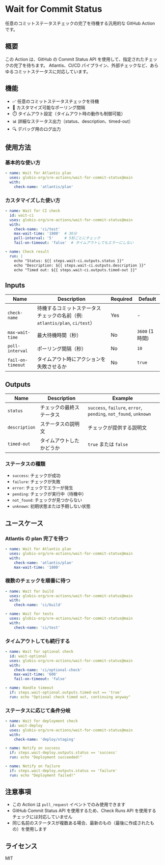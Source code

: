 # Wait for Commit Status

任意のコミットステータスチェックの完了を待機する汎用的な GitHub Action です。

## 概要

この Action は、GitHub の Commit Status API を使用して、指定されたチェックの完了を待ちます。
Atlantis、CI/CD パイプライン、外部チェックなど、あらゆるコミットステータスに対応しています。

## 機能

- ✅ 任意のコミットステータスチェックを待機
- 🔄 カスタマイズ可能なポーリング間隔
- ⏱️ タイムアウト設定（タイムアウト時の動作も制御可能）
- 📊 詳細なステータス出力（status、description、timed-out）
- 🔍 デバッグ用のログ出力

## 使用方法

### 基本的な使い方

```yaml
- name: Wait for Atlantis plan
  uses: globis-org/sre-actions/wait-for-commit-status@main
  with:
    check-name: 'atlantis/plan'
```

### カスタマイズした使い方

```yaml
- name: Wait for CI check
  id: wait-ci
  uses: globis-org/sre-actions/wait-for-commit-status@main
  with:
    check-name: 'ci/test'
    max-wait-time: '1800'  # 30分
    poll-interval: '5'     # 5秒ごとにチェック
    fail-on-timeout: 'false'  # タイムアウトしてもエラーにしない

- name: Check result
  run: |
    echo "Status: ${{ steps.wait-ci.outputs.status }}"
    echo "Description: ${{ steps.wait-ci.outputs.description }}"
    echo "Timed out: ${{ steps.wait-ci.outputs.timed-out }}"
```

## Inputs

| Name | Description | Required | Default |
|------|-------------|----------|---------|
| `check-name` | 待機するコミットステータスチェックの名前（例: `atlantis/plan`, `ci/test`） | Yes | - |
| `max-wait-time` | 最大待機時間（秒） | No | `3600` (1時間) |
| `poll-interval` | ポーリング間隔（秒） | No | `10` |
| `fail-on-timeout` | タイムアウト時にアクションを失敗させるか | No | `true` |

## Outputs

| Name | Description | Example |
|------|-------------|---------|
| `status` | チェックの最終ステータス | `success`, `failure`, `error`, `pending`, `not_found`, `unknown` |
| `description` | ステータスの説明文 | チェックが提供する説明文 |
| `timed-out` | タイムアウトしたかどうか | `true` または `false` |

### ステータスの種類

- `success`: チェックが成功
- `failure`: チェックが失敗
- `error`: チェックでエラーが発生
- `pending`: チェックが実行中（待機中）
- `not_found`: チェックが見つからない
- `unknown`: 初期状態または予期しない状態

## ユースケース

### Atlantis の plan 完了を待つ

```yaml
- name: Wait for Atlantis plan
  uses: globis-org/sre-actions/wait-for-commit-status@main
  with:
    check-name: 'atlantis/plan'
    max-wait-time: '1800'
```

### 複数のチェックを順番に待つ

```yaml
- name: Wait for build
  uses: globis-org/sre-actions/wait-for-commit-status@main
  with:
    check-name: 'ci/build'

- name: Wait for tests
  uses: globis-org/sre-actions/wait-for-commit-status@main
  with:
    check-name: 'ci/test'
```

### タイムアウトしても続行する

```yaml
- name: Wait for optional check
  id: wait-optional
  uses: globis-org/sre-actions/wait-for-commit-status@main
  with:
    check-name: 'ci/optional-check'
    max-wait-time: '600'
    fail-on-timeout: 'false'

- name: Handle timeout
  if: steps.wait-optional.outputs.timed-out == 'true'
  run: echo "Optional check timed out, continuing anyway"
```

### ステータスに応じて条件分岐

```yaml
- name: Wait for deployment check
  id: wait-deploy
  uses: globis-org/sre-actions/wait-for-commit-status@main
  with:
    check-name: 'deploy/staging'

- name: Notify on success
  if: steps.wait-deploy.outputs.status == 'success'
  run: echo "Deployment succeeded!"

- name: Notify on failure
  if: steps.wait-deploy.outputs.status == 'failure'
  run: echo "Deployment failed!"
```

## 注意事項

- この Action は `pull_request` イベントでのみ使用できます
- GitHub Commit Status API を使用するため、Check Runs API を使用するチェックには対応していません
- 同じ名前のステータスが複数ある場合、最新のもの（最後に作成されたもの）を使用します

## ライセンス

MIT
